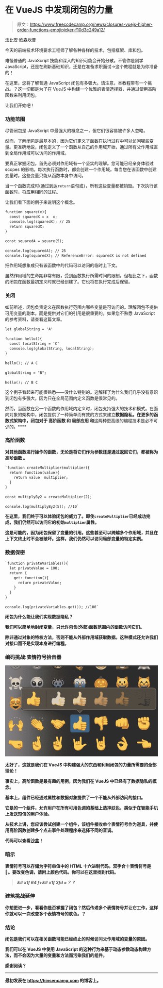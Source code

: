 # 在 VueJS 中发现闭包的力量

> 原文：<https://www.freecodecamp.org/news/closures-vuejs-higher-order-functions-emojipicker-f10d3c249a12/>

法比安·欣森坎普

今天的前端技术环境要求工程师了解各种各样的技术，包括框架、库和包。

难怪普通的 JavaScript 技能和深入的知识可能会开始分散。不管你是刚学 JavaScript，还是在刷新基础知识，还是在准备求职面试→这个教程就是为你准备的！

在这里，您将了解普通 JavaScript 闭包有多强大。请注意，本教程带有一个挑战。？这一切都是为了在 VueJS 中构建一个优雅的表情选择器，并通过使用高阶函数来利用闭包。

让我们开始吧！

### 功能范围

尽管闭包是 JavaScript 中最强大的概念之一，但它们很容易被许多人忽略。

然而，了解闭包是最基本的，因为它们定义了函数在执行过程中可以访问哪些变量。更准确地说，闭包定义了一个函数从自己的作用域开始，通过所有父作用域直到全局作用域可以访问的作用域。

要真正掌握闭包，首先必须对作用域有一个坚实的理解。您可能已经亲身体验过 scopes 的影响。每次执行函数时，都会创建一个作用域。每当您在该函数中创建变量时，这些变量只能从函数本身中访问。

当一个函数完成时(通过到达`return`语句或`}`，所有这些变量都被销毁。下次执行该函数时，将应用相同的过程。

让我们看下面的例子来说明这个概念。

```
function square(x){
  const squaredX = x  x;
  console.log(squaredX); // 25
  return squaredX;
}

const squaredA = square(5);

console.log(squaredA); // 25 
console.log(squaredX); // ReferenceError: squaredX is not defined
```

把作用域想象成只有该函数中的代码可以访问的临时上下文。

虽然作用域的生命期非常有限，受到函数执行所需时间的限制，但相比之下，函数的闭包在函数最初定义时就已经创建了。它也将在执行完成后保留。

### 关闭

如前所述，闭包负责定义在函数执行范围内哪些变量是可访问的。理解闭包不提供可用变量的副本，而是提供对它们的引用是很重要的。如果您不熟悉 JavaScript 的参考资料，请查看这篇文章。

```
let globalString = 'A'

function hello(){
  const localString = 'C'
  console.log(globalString, localString);
}

hello(); // A C

globalString = "B";

hello(); // B C
```

这个例子看起来可能很熟悉——没什么特别的。这解释了为什么我们几乎没有意识到闭包有多强大，因为只在全局范围内定义函数是很常见的。

然而，当函数在另一个函数的作用域内定义时，闭包支持强大的技术和模式。在面向对象的架构中，闭包提供了一种简单而有效的方式来建立**数据隐私。在更多的函数式架构中，闭包对于 ****高阶函数**** 和 ****局部应用**** 和**这两种更高级的编程技术是必不可少的。****

### ****高阶函数****

****对其他函数进行操作的函数，无论是将它们作为参数还是通过返回它们，都被称为 ****高阶函数**** 。****

```
`function createMultiplier(multiplier){
  return function(value){
    return value  multiplier;
  }
}

const multiplyBy2 = createMultiplier(2);

console.log(multiplyBy2(5)); //10`
```

**在这里，我们终于可以体验闭包的威力了。即使`createMultiplier`已经成功完成，我们仍然可以访问它的初始`multiplier`属性。**

**这是可能的，因为闭包保留了变量的引用。这些甚至可以跨越多个作用域，并且在上下文终止时不会被破坏。这样，我们仍然可以访问局部变量的特定实例。**

### **数据保密**

```
`function privateVariables(){
  let privateValue = 100;
  return {
    get: function(){
      return privateValue;
    }
  }
}

console.log(privateVariables.get()); //100`
```

**闭包为什么能让我们实现数据隐私？**

**我们可以简单地封闭变量，只允许包含(外部)函数范围内的函数访问它们。**

**除非通过对象的特权方法，否则不能从外部作用域获取数据。这种模式还允许我们对接口而不是实现本身进行编程。**

### **编码挑战:表情符号拾音器**

**![0*WbJiwUu1oJnUM-GY](img/0415148550500db32bd9212ba286fd9e.png)**

**太好了，这就是我们在 VueJS 中构建强大的东西和利用闭包的力量所需要的全部理论！**

**事实上，高阶函数是最有趣的用例，因为我们在 VueJS 中已经有了数据隐私的概念。**

**基本上，组件已经通过属性和数据对象提供了一个不能从外部访问的接口。**

**它是的一个组件，允许用户在所有可用色调的基础上选择肤色，类似于在智能手机上发送短信的用户体验。**

**从技术上讲，您应该尝试创建一个组件，该组件接收单个表情符号作为道具，并使用高阶函数创建多个点击事件处理程序来选择不同的音调。**

**代码可以查看[沙盒](https://codesandbox.io/s/pw940vx207?fontsize=14)！**

### **暗示**

**表情符号可以存储为字符串值中的 HTML 十六进制代码。双手合十表情符号是🙏。要改变色调，请附上颜色代码。你可以在这里找到代码。**

> *****&# x1f 64 f+&# x1f 3fd =？？*****

### **建筑挑战延伸**

**你想更进一步，看看你是否掌握了闭包？然后传递多个表情符号并让它工作，这样你就可以一次改变多个表情符号的肤色。？**

### **结论**

**闭包是我们可以在相关函数可能已经终止的时候访问父作用域的变量的原因。**

**我们可以在 VueJS 中使用 JavaScript 的这种行为来基于动态参数动态构建方法，而不会因为大量的变量和方法而污染我们的组件。**

**感谢阅读？**

* * *

**最初发表在 https://hinsencamp.com 的博客上。**